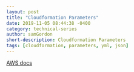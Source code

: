 ```yaml
---
layout: post
title: "Cloudformation Parameters"
date: 2019-11-05 08:44:38 -0400
category: technical-series
author: samGordon
short-description: Cloudformation Parameters
tags: [cloudformation, parameters, yml, json]
---
```


[AWS docs](https://docs.aws.amazon.com/AWSCloudFormation/latest/UserGuide/parameters-section-structure.html)
